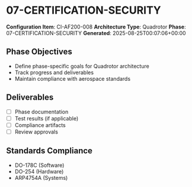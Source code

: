 # 07-CERTIFICATION-SECURITY

**Configuration Item**: CI-AF200-008
**Architecture Type**: Quadrotor
**Phase**: 07-CERTIFICATION-SECURITY
**Generated**: 2025-08-25T00:07:06+00:00

## Phase Objectives
- Define phase-specific goals for Quadrotor architecture
- Track progress and deliverables
- Maintain compliance with aerospace standards

## Deliverables
- [ ] Phase documentation
- [ ] Test results (if applicable)
- [ ] Compliance artifacts
- [ ] Review approvals

## Standards Compliance
- DO-178C (Software)
- DO-254 (Hardware)
- ARP4754A (Systems)
